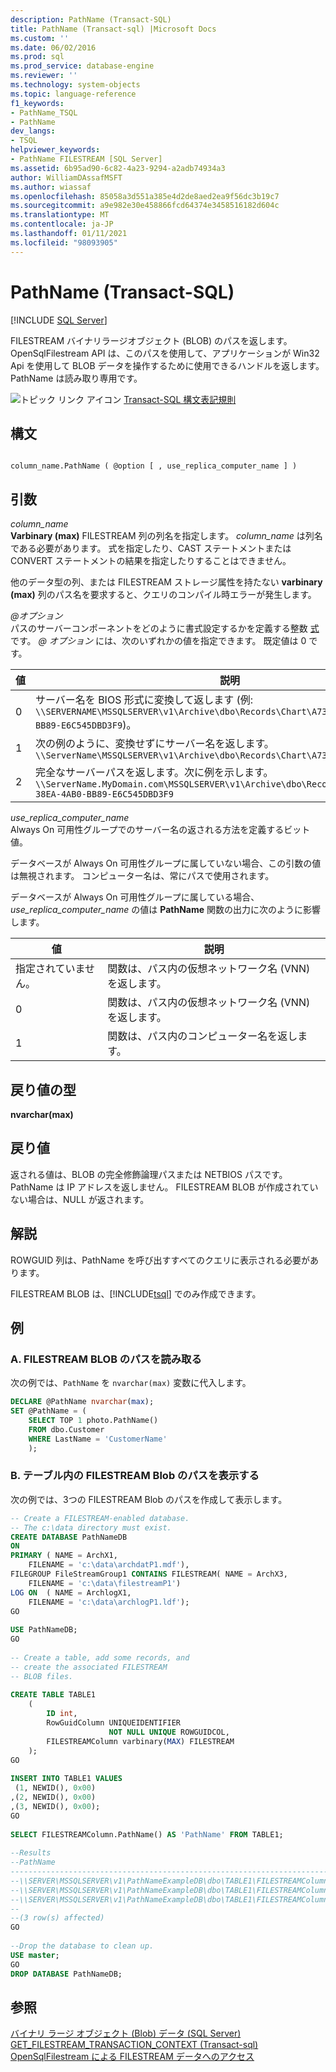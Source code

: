 ```yaml
---
description: PathName (Transact-SQL)
title: PathName (Transact-sql) |Microsoft Docs
ms.custom: ''
ms.date: 06/02/2016
ms.prod: sql
ms.prod_service: database-engine
ms.reviewer: ''
ms.technology: system-objects
ms.topic: language-reference
f1_keywords:
- PathName_TSQL
- PathName
dev_langs:
- TSQL
helpviewer_keywords:
- PathName FILESTREAM [SQL Server]
ms.assetid: 6b95ad90-6c82-4a23-9294-a2adb74934a3
author: WilliamDAssafMSFT
ms.author: wiassaf
ms.openlocfilehash: 85058a3d551a385e4d2de8aed2ea9f56dc3b19c7
ms.sourcegitcommit: a9e982e30e458866fcd64374e3458516182d604c
ms.translationtype: MT
ms.contentlocale: ja-JP
ms.lasthandoff: 01/11/2021
ms.locfileid: "98093905"
---
```

# <a name="pathname-transact-sql"></a>PathName (Transact-SQL)
[!INCLUDE [SQL Server](../../includes/applies-to-version/sqlserver.md)]

  FILESTREAM バイナリラージオブジェクト (BLOB) のパスを返します。 OpenSqlFilestream API は、このパスを使用して、アプリケーションが Win32 Api を使用して BLOB データを操作するために使用できるハンドルを返します。 PathName は読み取り専用です。  
  
 ![トピック リンク アイコン](../../database-engine/configure-windows/media/topic-link.gif "トピック リンク アイコン") [Transact-SQL 構文表記規則](../../t-sql/language-elements/transact-sql-syntax-conventions-transact-sql.md)  
  
## <a name="syntax"></a>構文  
  
```  
  
column_name.PathName ( @option [ , use_replica_computer_name ] )  
```  
  
## <a name="arguments"></a>引数  
 *column_name*  
 **Varbinary (max)** FILESTREAM 列の列名を指定します。 *column_name* は列名である必要があります。 式を指定したり、CAST ステートメントまたは CONVERT ステートメントの結果を指定したりすることはできません。  
  
 他のデータ型の列、または FILESTREAM ストレージ属性を持たない **varbinary (max)** 列のパス名を要求すると、クエリのコンパイル時エラーが発生します。  
  
 *\@オプション*  
 パスのサーバーコンポーネントをどのように書式設定するかを定義する整数 [式](../../t-sql/language-elements/expressions-transact-sql.md) です。 *\@ オプション* には、次のいずれかの値を指定できます。 既定値は 0 です。  
  
|値|説明|  
|-----------|-----------------|  
|0|サーバー名を BIOS 形式に変換して返します (例: `\\SERVERNAME\MSSQLSERVER\v1\Archive\dbo\Records\Chart\A73F19F7-38EA-4AB0-BB89-E6C545DBD3F9`)。|  
|1|次の例のように、変換せずにサーバー名を返します。 `\\ServerName\MSSQLSERVER\v1\Archive\dbo\Records\Chart\A73F1`|  
|2|完全なサーバーパスを返します。次に例を示します。 `\\ServerName.MyDomain.com\MSSQLSERVER\v1\Archive\dbo\Records\Chart\A73F19F7-38EA-4AB0-BB89-E6C545DBD3F9`|  
  
 *use_replica_computer_name*  
 Always On 可用性グループでのサーバー名の返される方法を定義するビット値。  
  
 データベースが Always On 可用性グループに属していない場合、この引数の値は無視されます。 コンピューター名は、常にパスで使用されます。  
  
 データベースが Always On 可用性グループに属している場合、 *use_replica_computer_name* の値は **PathName** 関数の出力に次のように影響します。  
  
|値|説明|  
|-----------|-----------------|  
|指定されていません。|関数は、パス内の仮想ネットワーク名 (VNN) を返します。|  
|0|関数は、パス内の仮想ネットワーク名 (VNN) を返します。|  
|1|関数は、パス内のコンピューター名を返します。|  
  
## <a name="return-type"></a>戻り値の型  
 **nvarchar(max)**  
  
## <a name="return-value"></a>戻り値  
 返される値は、BLOB の完全修飾論理パスまたは NETBIOS パスです。 PathName は IP アドレスを返しません。 FILESTREAM BLOB が作成されていない場合は、NULL が返されます。  
  
## <a name="remarks"></a>解説  
 ROWGUID 列は、PathName を呼び出すすべてのクエリに表示される必要があります。  
  
 FILESTREAM BLOB は、[!INCLUDE[tsql](../../includes/tsql-md.md)] でのみ作成できます。  
  
## <a name="examples"></a>例  
  
### <a name="a-reading-the-path-for-a-filestream-blob"></a>A. FILESTREAM BLOB のパスを読み取る  
 次の例では、`PathName` を `nvarchar(max)` 変数に代入します。  
  
```sql  
DECLARE @PathName nvarchar(max);  
SET @PathName = (  
    SELECT TOP 1 photo.PathName()  
    FROM dbo.Customer  
    WHERE LastName = 'CustomerName'  
    );  
```  
  
### <a name="b-displaying-the-paths-for-filestream-blobs-in-a-table"></a>B. テーブル内の FILESTREAM Blob のパスを表示する  
 次の例では、3つの FILESTREAM Blob のパスを作成して表示します。  
  
```sql  
-- Create a FILESTREAM-enabled database.  
-- The c:\data directory must exist.  
CREATE DATABASE PathNameDB  
ON  
PRIMARY ( NAME = ArchX1,  
    FILENAME = 'c:\data\archdatP1.mdf'),  
FILEGROUP FileStreamGroup1 CONTAINS FILESTREAM( NAME = ArchX3,  
    FILENAME = 'c:\data\filestreamP1')  
LOG ON  ( NAME = ArchlogX1,  
    FILENAME = 'c:\data\archlogP1.ldf');  
GO  
  
USE PathNameDB;  
GO  
  
-- Create a table, add some records, and  
-- create the associated FILESTREAM  
-- BLOB files.  
  
CREATE TABLE TABLE1  
    (  
        ID int,  
        RowGuidColumn UNIQUEIDENTIFIER  
                      NOT NULL UNIQUE ROWGUIDCOL,  
        FILESTREAMColumn varbinary(MAX) FILESTREAM  
    );  
GO  
  
INSERT INTO TABLE1 VALUES  
 (1, NEWID(), 0x00)  
,(2, NEWID(), 0x00)  
,(3, NEWID(), 0x00);  
GO  
  
SELECT FILESTREAMColumn.PathName() AS 'PathName' FROM TABLE1;  
  
--Results  
--PathName  
------------------------------------------------------------------------------------------------------------  
--\\SERVER\MSSQLSERVER\v1\PathNameExampleDB\dbo\TABLE1\FILESTREAMColumn\DD67C792-916E-4A76-8C8A-4A85DC5DB908  
--\\SERVER\MSSQLSERVER\v1\PathNameExampleDB\dbo\TABLE1\FILESTREAMColumn\2907122B-2560-4CB9-86DC-FBE7ABA1843B  
--\\SERVER\MSSQLSERVER\v1\PathNameExampleDB\dbo\TABLE1\FILESTREAMColumn\922BE0E0-CAB9-4403-90BF-945BD258E4BC  
--  
--(3 row(s) affected)  
GO  
  
--Drop the database to clean up.  
USE master;  
GO  
DROP DATABASE PathNameDB;  
```  
  
## <a name="see-also"></a>参照  
 [バイナリ ラージ オブジェクト &#40;Blob&#41; データ &#40;SQL Server&#41;](../../relational-databases/blob/binary-large-object-blob-data-sql-server.md)   
 [GET_FILESTREAM_TRANSACTION_CONTEXT &#40;Transact-sql&#41;](../../t-sql/functions/get-filestream-transaction-context-transact-sql.md)   
 [OpenSqlFilestream による FILESTREAM データへのアクセス](../../relational-databases/blob/access-filestream-data-with-opensqlfilestream.md)  
  
  
